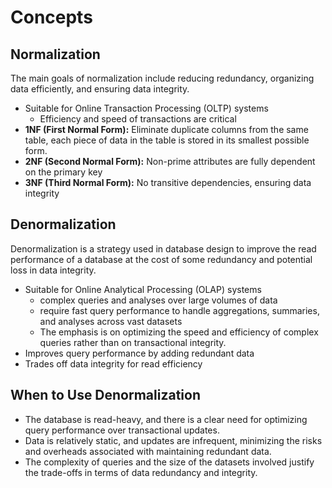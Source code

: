 # Concepts

## Normalization

The main goals of normalization include reducing redundancy, organizing data efficiently, and ensuring data integrity.

- Suitable for Online Transaction Processing (OLTP) systems
  - Efficiency and speed of transactions are critical
- **1NF (First Normal Form):** Eliminate duplicate columns from the same table, each piece of data in the table is stored in its smallest possible form.
- **2NF (Second Normal Form):** Non-prime attributes are fully dependent on the primary key
- **3NF (Third Normal Form):** No transitive dependencies, ensuring data integrity

## Denormalization

Denormalization is a strategy used in database design to improve the read performance of a database at the cost of some redundancy and potential loss in data integrity.

- Suitable for Online Analytical Processing (OLAP) systems
  - complex queries and analyses over large volumes of data
  - require fast query performance to handle aggregations, summaries, and analyses across vast datasets
  - The emphasis is on optimizing the speed and efficiency of complex queries rather than on transactional integrity.
- Improves query performance by adding redundant data
- Trades off data integrity for read efficiency

## **When to Use Denormalization**

- The database is read-heavy, and there is a clear need for optimizing query performance over transactional updates.
- Data is relatively static, and updates are infrequent, minimizing the risks and overheads associated with maintaining redundant data.
- The complexity of queries and the size of the datasets involved justify the trade-offs in terms of data redundancy and integrity.

